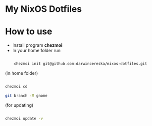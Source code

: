 # My NixOS Dotfiles

# How to use
- Install program **chezmoi**
- In your home folder run
```bash

    chezmoi init git@github.com:darwincereska/nixos-dotfiles.git

```
(in home folder)
``` bash

chezmoi cd
    
git branch -M gnome

```

(for updating)
``` bash

chezmoi update -v

```
